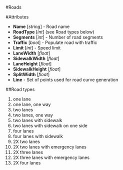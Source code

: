 #Roads

#Attributes

- **Name** [*string*] - Road name
- **RoadType** [*int*] (see Road types below)
- **Segments** [*int*] - Number of road segments
- **Traffic** [*bool*] - Populate road with traffic
- **Limit** [*int*] - Speed limit
- **LaneWidth** [*float*]
- **SidewalkWidth** [*float*]
- **LaneHeight** [*float*]
- **SidewalkHeight** [*float*]
- **SplitWidth** [*float*]
- **Line** - Set of points used for road curve generation

##Road types

1. one lane
2. one lane, one way
3. two lanes
4. two lanes, one way
5. two lanes with sidewalk
6. two lanes with sidewalk on one side
7. four lanes
8. four lanes with sidewalk
9. 2X two lanes
10. 2X two lanes with emergency lanes
11. 2X three lanes
12. 2X three lanes with emergency lanes
13. 2X four lanes